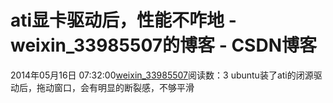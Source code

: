 # ati显卡驱动后，性能不咋地 - weixin_33985507的博客 - CSDN博客
2014年05月16日 07:32:00[weixin_33985507](https://me.csdn.net/weixin_33985507)阅读数：3
ubuntu装了ati的闭源驱动后，拖动窗口，会有明显的断裂感，不够平滑
